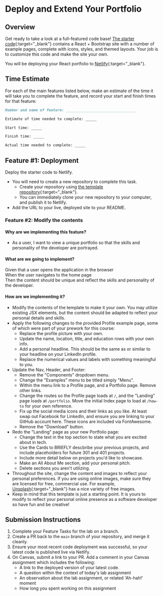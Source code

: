 # Deploy and Extend Your Portfolio

## Overview

Get ready to take a look at a full-featured code base! [The starter code](https://github.com/codefellows/code-301-react-portfolio-template){:target="_blank"} contains a React + Bootstrap site with a number of example pages, complete with icons, styles, and themed layouts. Your job is to customize this code and make the site your own.

You will be deploying your React portfolio to [Netlify](https://www.netlify.com/){:target="_blank"}.

## Time Estimate

For each of the main features listed below, make an estimate of the time it will take you to complete the feature, and record your start and finish times for that feature:

```md
Number and name of feature: ________________________________

Estimate of time needed to complete: _____

Start time: _____

Finish time: _____

Actual time needed to complete: _____
```

## Feature #1: Deployment

Deploy the starter code to Netlify.

- You will need to create a new repository to complete this task.
  - Create your repository using [the template repository](https://github.com/codefellows/code-301-react-portfolio-template){:target="_blank"}.
  - You can immediately clone your new repository to your computer, and publish it to Netlify.
- Add the URL to your live, deployed site to your README.

### Feature #2: Modify the contents

#### Why are we implementing this feature?

- As a user, I want to view a unique portfolio so that the skills and personality of the developer are portrayed.

#### What are we going to implement?

Given that a user opens the application in the browser  
When the user navigates to the home page  
Then the content should be unique and reflect the skills and personality of the developer.

#### How are we implementing it?

- Modify the contents of the template to make it your own. You may utilize existing JSX elements, but the content should be adapted to reflect your personal details and skills.
- Apply the following changes to the provided Profile example page, some of which were part of your prework for this course:
  - Replace the profile picture with your own.
  - Update the name, location, title, and education rows with your own info.
  - Add a personal headline. This should be the same as or similar to your headline on your LinkedIn profile.
  - Replace the numerical values and labels with something meaningful to you.
- Update the Nav, Header, and Footer:
  - Remove the "Components" dropdown menu.
  - Change the "Examples" menu to be titled simply "Menu".
  - Within the menu link to a Profile page, and a Portfolio page. Remove other links.
  - Change the routes so the Profile page loads at `/`, and the "Landing" page loads at `/portfolio`. Move the initial Index page to load at `/how-to` for your own reference.
  - Fix up the social media icons and their links as you like. At least swap out Facebook for LinkedIn, and ensure you are linking to your GitHub account here. These icons are included via FontAwesome.
  - Remove the "Download" button.
- Redo the "Landing" page as your new Portfolio page:
  - Change the text in the top section to state what you are excited about in tech.
  - Use the Cards to BRIEFLY descbribe your previous projects, and include placeholders for future 301 and 401 projects.
  - Include more detail below on projects you'd like to showcase.
  - Make an All About Me section, add your personal pitch.
  - Delete sections you aren't utilizing.
- Throughout the site, change the content and images to reflect your personal preferences. If you are using online images, make sure they are licensed for free, commercial use. For example, [Unsplash](https://unsplash.com/){:target="_blank"} has a nice variety of free images.
- Keep in mind that this template is just a starting point. It is yours to modify to reflect your personal online presence as a software developer so have fun and be creative!

## Submission Instructions

1. Complete your Feature Tasks for the lab on a branch.
1. Create a PR back to the `main` branch of your repository, and merge it cleanly.
1. Ensure your most recent code deployment was successful, so your latest code is published live via Netlify.
1. On Canvas, submit a link to your PR. Add a comment in your Canvas assignment which includes the following:
    - A link to the deployed version of your latest code.
    - A question within the context of today's lab assignment
    - An observation about the lab assignment, or related 'Ah-hah!' moment
    - How long you spent working on this assignment
